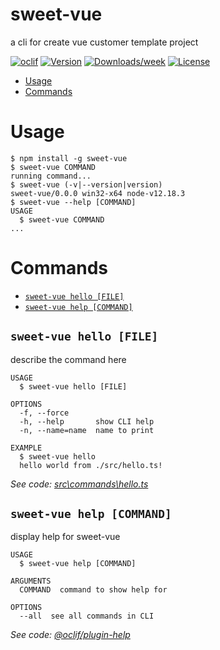 sweet-vue
=========

a cli for create vue customer template project

[![oclif](https://img.shields.io/badge/cli-oclif-brightgreen.svg)](https://oclif.io)
[![Version](https://img.shields.io/npm/v/sweet-vue.svg)](https://npmjs.org/package/sweet-vue)
[![Downloads/week](https://img.shields.io/npm/dw/sweet-vue.svg)](https://npmjs.org/package/sweet-vue)
[![License](https://img.shields.io/npm/l/sweet-vue.svg)](https://github.com/work_zone/sweet-vue/blob/master/package.json)

<!-- toc -->
* [Usage](#usage)
* [Commands](#commands)
<!-- tocstop -->
# Usage
<!-- usage -->
```sh-session
$ npm install -g sweet-vue
$ sweet-vue COMMAND
running command...
$ sweet-vue (-v|--version|version)
sweet-vue/0.0.0 win32-x64 node-v12.18.3
$ sweet-vue --help [COMMAND]
USAGE
  $ sweet-vue COMMAND
...
```
<!-- usagestop -->
# Commands
<!-- commands -->
* [`sweet-vue hello [FILE]`](#sweet-vue-hello-file)
* [`sweet-vue help [COMMAND]`](#sweet-vue-help-command)

## `sweet-vue hello [FILE]`

describe the command here

```
USAGE
  $ sweet-vue hello [FILE]

OPTIONS
  -f, --force
  -h, --help       show CLI help
  -n, --name=name  name to print

EXAMPLE
  $ sweet-vue hello
  hello world from ./src/hello.ts!
```

_See code: [src\commands\hello.ts](https://github.com/work_zone/sweet-vue/blob/v0.0.0/src\commands\hello.ts)_

## `sweet-vue help [COMMAND]`

display help for sweet-vue

```
USAGE
  $ sweet-vue help [COMMAND]

ARGUMENTS
  COMMAND  command to show help for

OPTIONS
  --all  see all commands in CLI
```

_See code: [@oclif/plugin-help](https://github.com/oclif/plugin-help/blob/v3.2.0/src\commands\help.ts)_
<!-- commandsstop -->
